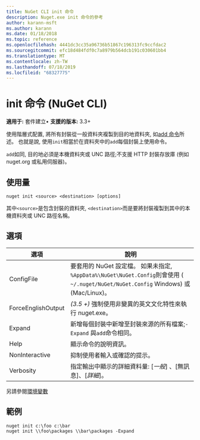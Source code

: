 ```yaml
---
title: NuGet CLI init 命令
description: Nuget.exe init 命令的參考
author: karann-msft
ms.author: karann
ms.date: 01/18/2018
ms.topic: reference
ms.openlocfilehash: 4441dc3cc35a96736b51867c196313fc9ccfdac2
ms.sourcegitcommit: efc18d484fdf0c7a8979b564dcb191c030601bb4
ms.translationtype: MT
ms.contentlocale: zh-TW
ms.lasthandoff: 07/18/2019
ms.locfileid: "68327775"
---
```

# <a name="init-command-nuget-cli"></a>init 命令 (NuGet CLI)

**適用于:** 套件建立&bullet; **支援的版本:** 3.3+

使用階層式配置, 將所有封裝從一般資料夾複製到目的地資料夾, 如[add 命令](cli-ref-add.md)所述。 也就是說, 使用`init`相當於在資料夾中的`add`每個封裝上使用命令。

`add`如同, 目的地必須是本機資料夾或 UNC 路徑;不支援 HTTP 封裝存放庫 (例如 nuget.org 或私用伺服器)。

## <a name="usage"></a>使用量

```cli
nuget init <source> <destination> [options]
```

其中`<source>`是包含封裝的資料夾, `<destination>`而是要將封裝複製到其中的本機資料夾或 UNC 路徑名稱。

## <a name="options"></a>選項

| 選項 | 說明 |
| --- | --- |
| ConfigFile | 要套用的 NuGet 設定檔。 如果未指定, `%AppData%\NuGet\NuGet.Config`則會使用 ( `~/.nuget/NuGet/NuGet.Config` Windows) 或 (Mac/Linux)。|
| ForceEnglishOutput | *(3.5 +)* 強制使用非變異的英文文化特性來執行 nuget.exe。 |
| Expand | 新增每個封裝中新增至封裝來源的所有檔案;`-Expand` 與`add`命令相同。 |
| Help | 顯示命令的說明資訊。 |
| NonInteractive | 抑制使用者輸入或確認的提示。 |
| Verbosity | 指定輸出中顯示的詳細資料量: [*一般*]  、[無訊息]、[*詳細*]。 |

另請參閱[環境變數](cli-ref-environment-variables.md)

## <a name="examples"></a>範例

```cli
nuget init c:\foo c:\bar
nuget init \\foo\packages \\bar\packages -Expand
```
